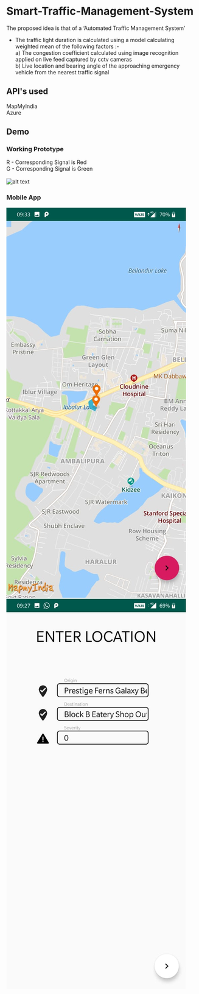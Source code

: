 # Smart-Traffic-Management-System
The proposed idea is that of a ‘Automated Traffic Management System’
- The traffic light duration is calculated using a model calculating weighted mean of the following factors :- 
\
a) The congestion coefficient calculated using image recognition applied on live feed captured by cctv cameras
\
b) Live location and bearing angle of the approaching emergency vehicle from the nearest traffic signal

## API's used
MapMyIndia
\
Azure

## Demo
### Working Prototype
R - Corresponding Signal is Red
\
G - Corresponding Signal is Green
\
\
![alt text](https://github.com/codefeeder/Smart-Traffic-Management-System/blob/master/demo/videoplayback.gif)
### Mobile App
![alt text](https://github.com/codefeeder/Smart-Traffic-Management-System/blob/master/demo/WhatsApp%20Image%202019-03-18%20at%201.25.43%20PM.jpeg)
![alt text](https://github.com/codefeeder/Smart-Traffic-Management-System/blob/master/demo/WhatsApp%20Image%202019-03-18%20at%201.25.44%20PM.jpeg)
